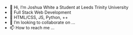 - 👋 Hi, I’m Joshua White a Student at Leeds Trinity University
- 👀 Full Stack Web Development
- 🌱 HTML/CSS, JS, Python, ++
- 💞️ I’m looking to collaborate on ...
- 📫 How to reach me ...

<!---
2314105/2314105 is a ✨ special ✨ repository because its `README.md` (this file) appears on your GitHub profile.
You can click the Preview link to take a look at your changes.
--->
